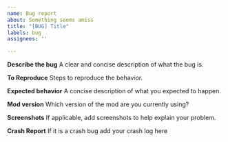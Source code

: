 ```yaml
---
name: Bug report
about: Something seems amiss
title: "[BUG] Title"
labels: bug
assignees: ''

---
```


**Describe the bug**
A clear and concise description of what the bug is.

**To Reproduce**
Steps to reproduce the behavior.

**Expected behavior**
A concise description of what you expected to happen.

**Mod version**
Which version of the mod are you currently using?

**Screenshots**
If applicable, add screenshots to help explain your problem.

**Crash Report**
If it is a crash bug add your crash log here
